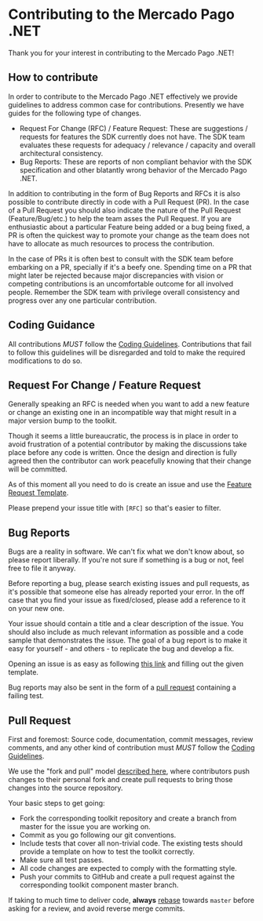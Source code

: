 # Contributing to the Mercado Pago .NET

Thank you for your interest in contributing to the Mercado Pago .NET!

## How to contribute

In order to contribute to the Mercado Pago .NET effectively we provide guidelines to address common case for contributions. Presently we have guides for the following type of changes.

* Request For Change (RFC) / Feature Request: These are suggestions / requests for features the SDK currently does not have. The SDK team evaluates these requests for adequacy / relevance / capacity and overall architectural consistency.
* Bug Reports: These are reports of non compliant behavior with the SDK specification and other blatantly wrong behavior of the Mercado Pago .NET.

In addition to contributing in the form of Bug Reports and RFCs it is also possible to contribute directly in code with a Pull Request (PR). In the case of a Pull Request you should also indicate the nature of the Pull Request (Feature/Bug/etc.) to help the team asses the Pull Request. If you are enthusiastic about a particular Feature being added or a bug being fixed, a PR is often the quickest way to promote your change as the team does not have to allocate as much resources to process the contribution.

In the case of PRs it is often best to consult with the SDK team before embarking on a PR, specially if it's a beefy one. Spending time on a PR that might later be rejected because major discrepancies with vision or competing contributions is an uncomfortable outcome for all involved people. Remember the SDK team with privilege overall consistency and progress over any one particular contribution.

## Coding Guidance

All contributions *MUST* follow the [Coding Guidelines](CODING_GUIDELINES.md). Contributions that fail to follow this guidelines will be disregarded and told to make the required modifications to do so.

## Request For Change / Feature Request

Generally speaking an RFC is needed when you want to add a new feature or change an existing one in an incompatible way that might result in a major version bump to the toolkit.

Though it seems a little bureaucratic, the process is in place in order to avoid frustration of a potential contributor by making the discussions take place before any code is written. Once the design and direction is fully agreed then the contributor can work peacefully knowing that their change will be committed.

As of this moment all you need to do is create an issue and use the [Feature Request Template](.github/ISSUE_TEMPLATE/feature_request.md).

Please prepend your issue title with `[RFC]` so that's easier to filter.

## Bug Reports

Bugs are a reality in software. We can't fix what we don't know about, so please report liberally. If you're not sure if something is a bug or not, feel free to file it anyway.

Before reporting a bug, please search existing issues and pull requests, as it's possible that someone else has already reported your error. In the off case that you find your issue as fixed/closed, please add a reference to it on your new one.

Your issue should contain a title and a clear description of the issue. You should also include as much relevant information as possible and a code sample that demonstrates the issue. The goal of a bug report is to make it easy for yourself - and others - to replicate the bug and develop a fix.

Opening an issue is as easy as following [this link](https://github.com/mercadopago/sdk-dotnet/issues/new) and filling out the given template.

Bug reports may also be sent in the form of a [pull request](#pull-request) containing a failing test.

## Pull Request

First and foremost: Source code, documentation, commit messages, review comments, and any other kind of contribution must *MUST* follow the [Coding Guidelines](CODING_GUIDELINES.md).

We use the "fork and pull" model [described here](https://help.github.com/articles/about-collaborative-development-models/), where contributors push changes to their personal fork and create pull requests to bring those changes into the source repository.

Your basic steps to get going:

* Fork the corresponding toolkit repository and create a branch from master for the issue you are working on.
* Commit as you go following our git conventions.
* Include tests that cover all non-trivial code. The existing tests should provide a template on how to test the toolkit correctly.
* Make sure all test passes.
* All code changes are expected to comply with the formatting style.
* Push your commits to GitHub and create a pull request against the corresponding toolkit component master branch.

If taking to much time to deliver code, **always** [rebase](https://git-scm.com/docs/git-rebase) towards `master` before asking for a review, and avoid reverse merge commits.
